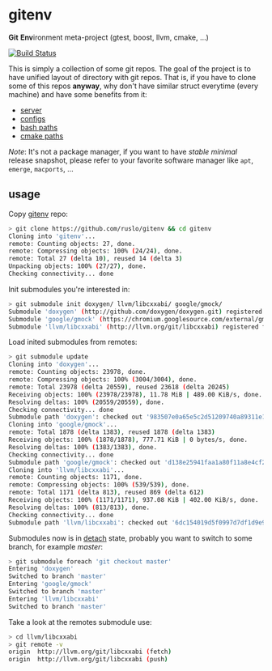 # gitenv
**Git** **Env**ironment meta-project (gtest, boost, llvm, cmake, ...)

[![Build Status](https://travis-ci.org/ruslo/gitenv.png?branch=master)](https://travis-ci.org/ruslo/gitenv)

This is simply a collection of some git repos. The goal of the project is to have unified
layout of directory with git repos. That is, if you have to clone some of this repos **anyway**, why don't
have similar struct everytime (every machine) and have some benefits from it:
* [server](https://github.com/ruslo/gitenv/wiki/Creating-mirror-server)
* [configs](https://github.com/ruslo/configs#integration-with-gitenv)
* [bash paths](https://github.com/ruslo/configs/blob/master/unix/gitenv-extra.sh)
* [cmake paths](https://github.com/ruslo/sugar/blob/master/cmake/core/sugar_setup_gitenv_paths.cmake)

*Note*: It's not a package manager, if you want to have *stable* *minimal* release snapshot, please refer to your favorite
software manager like `apt`, `emerge`, `macports`, ...

## usage
Copy [gitenv](https://github.com/ruslo/gitenv) repo:
```bash
> git clone https://github.com/ruslo/gitenv && cd gitenv
Cloning into 'gitenv'...
remote: Counting objects: 27, done.
remote: Compressing objects: 100% (24/24), done.
remote: Total 27 (delta 10), reused 14 (delta 3)
Unpacking objects: 100% (27/27), done.
Checking connectivity... done
```
Init submodules you're interested in:
```bash
> git submodule init doxygen/ llvm/libcxxabi/ google/gmock/
Submodule 'doxygen' (http://github.com/doxygen/doxygen.git) registered for path 'doxygen'
Submodule 'google/gmock' (https://chromium.googlesource.com/external/gmock) registered for path 'google/gmock'
Submodule 'llvm/libcxxabi' (http://llvm.org/git/libcxxabi) registered for path 'llvm/libcxxabi'
```
Load inited submodules from remotes:
```bash
> git submodule update 
Cloning into 'doxygen'...
remote: Counting objects: 23978, done.
remote: Compressing objects: 100% (3004/3004), done.
remote: Total 23978 (delta 20559), reused 23618 (delta 20245)
Receiving objects: 100% (23978/23978), 11.78 MiB | 489.00 KiB/s, done.
Resolving deltas: 100% (20559/20559), done.
Checking connectivity... done
Submodule path 'doxygen': checked out '983507e0a65e5c2d51209740a89311e122e4f389'
Cloning into 'google/gmock'...
remote: Total 1878 (delta 1383), reused 1878 (delta 1383)
Receiving objects: 100% (1878/1878), 777.71 KiB | 0 bytes/s, done.
Resolving deltas: 100% (1383/1383), done.
Checking connectivity... done
Submodule path 'google/gmock': checked out 'd138e25941faa1a80f11a8e4cf2c7636402cc720'
Cloning into 'llvm/libcxxabi'...
remote: Counting objects: 1171, done.
remote: Compressing objects: 100% (539/539), done.
remote: Total 1171 (delta 813), reused 869 (delta 612)
Receiving objects: 100% (1171/1171), 937.08 KiB | 402.00 KiB/s, done.
Resolving deltas: 100% (813/813), done.
Checking connectivity... done
Submodule path 'llvm/libcxxabi': checked out '6dc154019d5f0997d7df1d9e9f3ba1425396dcd8'
```
Submodules now is in [detach](http://git-scm.com/docs/git-submodule) state, probably you want to switch
to some branch, for example *master*:
```bash
> git submodule foreach 'git checkout master'
Entering 'doxygen'
Switched to branch 'master'
Entering 'google/gmock'
Switched to branch 'master'
Entering 'llvm/libcxxabi'
Switched to branch 'master'
```
Take a look at the remotes submodule use:
```bash
> cd llvm/libcxxabi
> git remote -v
origin	http://llvm.org/git/libcxxabi (fetch)
origin	http://llvm.org/git/libcxxabi (push)
```
